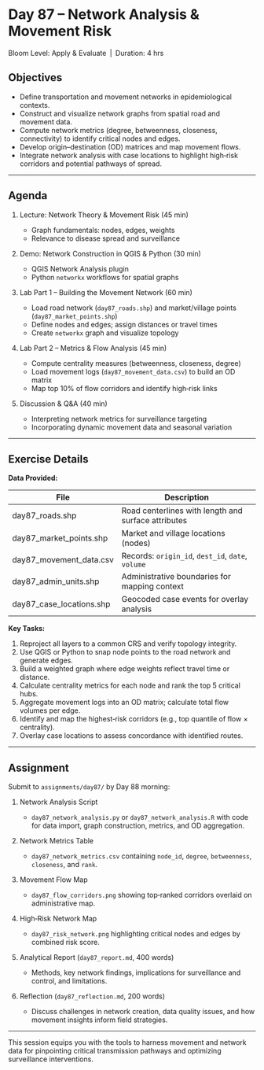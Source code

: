 # **Day 87 – Network Analysis & Movement Risk**
  
Bloom Level: Apply & Evaluate | Duration: 4 hrs  

## Objectives  

- Define transportation and movement networks in epidemiological contexts.  
- Construct and visualize network graphs from spatial road and movement data.  
- Compute network metrics (degree, betweenness, closeness, connectivity) to identify critical nodes and edges.  
- Develop origin–destination (OD) matrices and map movement flows.  
- Integrate network analysis with case locations to highlight high‐risk corridors and potential pathways of spread.  

---  

## Agenda  

1. Lecture: Network Theory & Movement Risk (45 min)  
   - Graph fundamentals: nodes, edges, weights  
   - Relevance to disease spread and surveillance  

2. Demo: Network Construction in QGIS & Python (30 min)  
   - QGIS Network Analysis plugin  
   - Python `networkx` workflows for spatial graphs  

3. Lab Part 1 – Building the Movement Network (60 min)  
   - Load road network (`day87_roads.shp`) and market/village points (`day87_market_points.shp`)  
   - Define nodes and edges; assign distances or travel times  
   - Create `networkx` graph and visualize topology  

4. Lab Part 2 – Metrics & Flow Analysis (45 min)  
   - Compute centrality measures (betweenness, closeness, degree)  
   - Load movement logs (`day87_movement_data.csv`) to build an OD matrix  
   - Map top 10% of flow corridors and identify high‐risk links  

5. Discussion & Q&A (40 min)  
   - Interpreting network metrics for surveillance targeting  
   - Incorporating dynamic movement data and seasonal variation  

---  

## Exercise Details  

**Data Provided:**  

| File                          | Description                                          |
|-------------------------------|------------------------------------------------------|
| day87_roads.shp               | Road centerlines with length and surface attributes  |
| day87_market_points.shp       | Market and village locations (nodes)                 |
| day87_movement_data.csv       | Records: `origin_id`, `dest_id`, `date`, `volume`    |
| day87_admin_units.shp         | Administrative boundaries for mapping context        |
| day87_case_locations.shp      | Geocoded case events for overlay analysis            |

**Key Tasks:**  

1. Reproject all layers to a common CRS and verify topology integrity.  
2. Use QGIS or Python to snap node points to the road network and generate edges.  
3. Build a weighted graph where edge weights reflect travel time or distance.  
4. Calculate centrality metrics for each node and rank the top 5 critical hubs.  
5. Aggregate movement logs into an OD matrix; calculate total flow volumes per edge.  
6. Identify and map the highest‐risk corridors (e.g., top quantile of flow × centrality).  
7. Overlay case locations to assess concordance with identified routes.  

---  

## Assignment  

Submit to `assignments/day87/` by Day 88 morning:  

1. Network Analysis Script  
   - `day87_network_analysis.py` or `day87_network_analysis.R` with code for data import, graph construction, metrics, and OD aggregation.  

2. Network Metrics Table  
   - `day87_network_metrics.csv` containing `node_id`, `degree`, `betweenness`, `closeness`, and `rank`.  

3. Movement Flow Map  
   - `day87_flow_corridors.png` showing top‐ranked corridors overlaid on administrative map.  

4. High‐Risk Network Map  
   - `day87_risk_network.png` highlighting critical nodes and edges by combined risk score.  

5. Analytical Report (`day87_report.md`, 400 words)  
   - Methods, key network findings, implications for surveillance and control, and limitations.  

6. Reflection (`day87_reflection.md`, 200 words)  
   - Discuss challenges in network creation, data quality issues, and how movement insights inform field strategies.  

---  

This session equips you with the tools to harness movement and network data for pinpointing critical transmission pathways and optimizing surveillance interventions.

